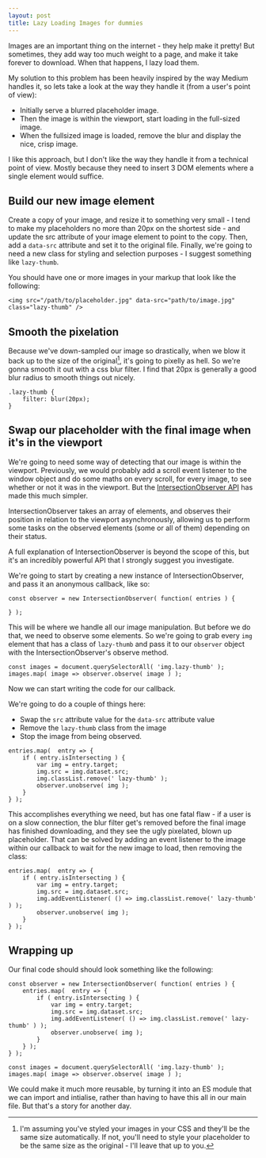 ```yaml
---
layout: post
title: Lazy Loading Images for dummies
---
```


Images are an important thing on the internet - they help make it pretty! But 
sometimes, they add way too much weight to a page, and make it take forever to 
download. When that happens, I lazy load them.

My solution to this problem has been heavily inspired by the way Medium handles
it, so lets take a look at the way they handle it (from a user's point of view):

* Initially serve a blurred placeholder image.
* Then the image is within the viewport, start loading in the full-sized image.
* When the fullsized image is loaded, remove the blur and display the nice, 
  crisp image.

I like this approach, but I don't like the way they handle it from a technical
point of view. Mostly because they need to insert 3 DOM elements where a single
element would suffice.

## Build our new image element

Create a copy of your image, and resize it to something very small - I tend to 
make my placeholders no more than 20px on the shortest side - and update the src
attribute of your image element to point to the copy. Then, add a `data-src`
attribute and set it to the original file. Finally, we're going to need a new
class for styling and selection purposes - I suggest something like 
`lazy-thumb`.

You should have one or more images in your markup that look like the following:

```
<img src="/path/to/placeholder.jpg" data-src="path/to/image.jpg" class="lazy-thumb" />
```

## Smooth the pixelation

Because we've down-sampled our image so drastically, when we blow it back up to
the size of the original[^1], it's going to pixelly as hell. So we're gonna
smooth it out with a css blur filter. I find that 20px is generally a good blur
radius to smooth things out nicely.

```
.lazy-thumb {
    filter: blur(20px);
}
```

## Swap our placeholder with the final image when it's in the viewport

We're going to need some way of detecting that our image is within the viewport.
Previously, we would probably add a scroll event listener to the window object 
and do some maths on every scroll, for every image, to see whether or not it was
in the viewport. But the [IntersectionObserver API][1] has made this much simpler.

IntersectionObserver takes an array of elements, and observes their position in 
relation to the viewport asynchronously, allowing us to perform some tasks on
the observed elements (some or all of them) depending on their status.

A full explanation of IntersectionObserver is beyond the scope of this, but it's
an incredibly powerful API that I strongly suggest you investigate.

We're going to start by creating a new instance of IntersectionObserver, and
pass it an anonymous callback, like so:

```
const observer = new IntersectionObserver( function( entries ) {
    
} );
```

This will be where we handle all our image manipulation. But before we do that,
we need to observe some elements. So we're going to grab every `img` element
that has a class of `lazy-thumb` and pass it to our `observer` object with the
IntersectionObserver's observe method.

```
const images = document.querySelectorAll( 'img.lazy-thumb' );
images.map( image => observer.observe( image ) );
```

Now we can start writing the code for our callback.

We're going to do a couple of things here:

* Swap the `src` attribute value for the `data-src` attribute value
* Remove the `lazy-thumb` class from the image
* Stop the image from being observed.

```
entries.map(  entry => {
    if ( entry.isIntersecting ) {
        var img = entry.target;
        img.src = img.dataset.src;
        img.classList.remove(' lazy-thumb' );
        observer.unobserve( img );
    }
} );
```

This accomplishes everything we need, but has one fatal flaw - if a user is on a
slow connection, the blur filter get's removed before the final image has 
finished downloading, and they see the ugly pixelated, blown up placeholder.
That can be solved by adding an event listener to the image within our callback
to wait for the new image to load, then removing the class:

```
entries.map(  entry => {
    if ( entry.isIntersecting ) {
        var img = entry.target;
        img.src = img.dataset.src;
        img.addEventListener( () => img.classList.remove(' lazy-thumb' ) );
        observer.unobserve( img );
    }
} );
```

## Wrapping up

Our final code should should look something like the following:

```
const observer = new IntersectionObserver( function( entries ) {
    entries.map(  entry => {
        if ( entry.isIntersecting ) {
            var img = entry.target;
            img.src = img.dataset.src;
            img.addEventListener( () => img.classList.remove(' lazy-thumb' ) );
            observer.unobserve( img );
        }
    } );
} );

const images = document.querySelectorAll( 'img.lazy-thumb' );
images.map( image => observer.observe( image ) );
```

We could make it much more reusable, by turning it into an ES module that we can
import and intialise, rather than having to have this all in our main file. But
that's a story for another day.

[1]: https://developer.mozilla.org/en-US/docs/Web/API/Intersection_Observer_API "IntersectionObserver API on MDN"

[^1]: I'm assuming you've styled your images in your CSS and they'll be the same
size automatically. If not, you'll need to style your placeholder to be the same
size as the original - I'll leave that up to you.